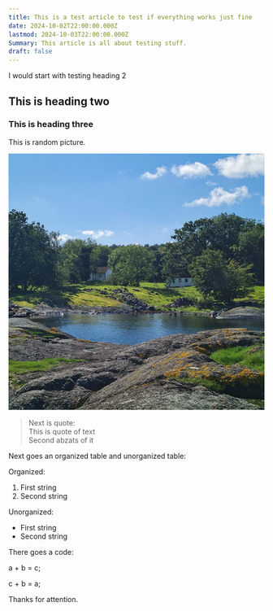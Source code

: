 ```yaml
---
title: This is a test article to test if everything works just fine
date: 2024-10-02T22:00:00.000Z
lastmod: 2024-10-03T22:00:00.000Z
Summary: This article is all about testing stuff.
draft: false
---
```


I would start with testing heading 2

## This is heading two

### This is heading three

This is random picture.

![Alternative text of random picture](/static/img/doctor-in-norway/lindoy.webp "Caption of random picture")

> Next is quote:\
> This is quote of text\
> Second abzats of it

Next goes an organized table and unorganized table:

Organized:

1. First string
2. Second string

Unorganized:

* First string
* Second string

There goes a code:

a + b = c;

c + b = a;

Thanks for attention. 
